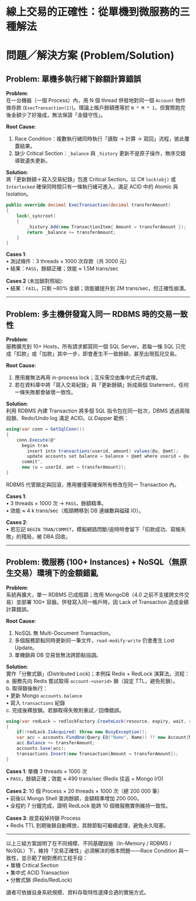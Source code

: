 # 線上交易的正確性：從單機到微服務的三種解法

# 問題／解決方案 (Problem/Solution)

## Problem: 單機多執行緒下餘額計算錯誤  

**Problem**:  
在一台機器（一個 Process）內，用 N 個 thread 併發地對同一個 `Account` 物件做存款 (`ExecTransaction(1)`)。理論上帳戶餘額應等於 `N * M * 1`，但實際跑完後金額少了好幾成，無法保證「金錢守恆」。

**Root Cause**:  
1. Race Condition：複數執行緒同時執行「讀取 → 計算 → 寫回」流程，彼此覆蓋結果。  
2. 缺少 Critical Section：`_balance` 與 `_history` 更新不是原子操作，無序交錯導致遺失更新。

**Solution**:  
將「更新餘額＋寫入交易紀錄」包進 Critical Section。以 C# `lock(obj)` 或 `Interlocked` 確保同時間只有一條執行緒可進入，滿足 ACID 中的 Atomic 與 Isolation。  

```csharp
public override decimal ExecTransaction(decimal transferAmount)
{
    lock(_syncroot)
    {
        _history.Add(new TransactionItem{ Amount = transferAmount });
        return _balance += transferAmount;
    }
}
```

**Cases 1**:  
• 測試條件：3 threads × 1000 次存款（共 3000 元）  
• 結果：`PASS`，餘額正確；效能 ≈ 1.5M trans/sec  

**Cases 2** (未加鎖對照組):  
• 結果：`FAIL`，只剩 ~80% 金額；效能雖提升到 2M trans/sec，但正確性崩潰。  

---

## Problem: 多主機併發寫入同一 RDBMS 時的交易一致性  

**Problem**:  
服務擴充到 10+ Hosts，所有請求都寫同一個 SQL Server。若每一條 SQL 只完成「扣款」或「加款」其中一步，即會產生不一致餘額，甚至出現孤兒交易。

**Root Cause**:  
1. 應用層無法再用 in-process lock；互斥需交由集中式元件處理。  
2. 若在資料庫中將「寫入交易紀錄」與「更新餘額」拆成兩個 Statement，任何一條失敗都會破壞一致性。

**Solution**:  
利用 RDBMS 內建 Transaction 將多個 SQL 指令包在同一批次，DBMS 透過兩階段鎖、Redo/Undo log 滿足 ACID。以 Dapper 範例：

```csharp
using(var conn = GetSqlConn())
{
    conn.Execute(@"
      begin tran
        insert into transactions(userid, amount) values(@u, @amt);
        update accounts set balance = balance + @amt where userid = @u;
      commit",
      new {u = userId, amt = transferAmount});
}
```
RDBMS 代管鎖定與回滾，應用層僅需確保所有修改在同一 Transaction 內。

**Cases 1**:  
• 3 threads × 1000 次 → `PASS`，餘額精準。  
• 效能 ≈ 4 k trans/sec（瓶頸轉移到 DB 連線數與磁碟 IO）。  

**Cases 2**:  
• 若忘記 `BEGIN TRAN/COMMIT`，模擬網路閃斷/逾時時會留下「扣款成功、寫帳失敗」的殘局，被 DBA 回收。  

---

## Problem: 微服務 (100+ Instances) + NoSQL（無原生交易）環境下的金額錯亂  

**Problem**:  
系統再擴大，單一 RDBMS 已成瓶頸；改用 MongoDB（4.0 之前不支援跨文件交易）並部署 100+ 容器。併發寫入同一帳戶時，因 Lack of Transaction 造成金額計算錯誤。

**Root Cause**:  
1. NoSQL 無 Multi-Document Transaction。  
2. 多個服務節點同時更新同一筆文件，`read-modify-write` 仍會產生 Lost Update。  
3. 單機鎖與 DB 交易皆無法跨節點協調。

**Solution**:  
實作「分散式鎖」(Distributed Lock)；本例採 Redis + RedLock 演算法。流程：  
a. 服務先向 Redis 嘗試取得 `account-<userid>` 鎖（設定 TTL，避免死鎖）。  
b. 取得鎖後執行：  
   • 更新 Mongo `accounts.balance`  
   • 寫入 `transactions` 紀錄  
c. 完成後釋放鎖。若鎖取得失敗則重試／回傳錯誤。

```csharp
using(var redLock = redlockFactory.CreateLock(resource, expiry, wait, retry))
{
    if(!redLock.IsAcquired) throw new BusyException();
    var acc = accounts.FindOne(Query.EQ("Name", Name)) ?? new Account{Name=Name};
    acc.Balance += transferAmount;
    accounts.Save(acc);
    transactions.Insert(new Transaction{Amount = transferAmount});
}
```

**Cases 1**: 單機 3 threads × 1000 次  
• `PASS`，餘額正確；效能 ≈ 490 trans/sec (Redis 往返 + Mongo I/O)

**Cases 2**: 10 個 Process × 20 threads × 1000 次（總 200 000 筆）  
• 前後以 Mongo Shell 查詢餘額，金額精準增加 200 000。  
• 全程約 7 分鐘完成，證明 RedLock 能跨 10 個微服務實例維持一致性。

**Cases 3**: 故意殺掉持鎖 Process  
• Redis TTL 到期後鎖自動釋放，其餘節點可繼續處理，避免永久阻塞。  

---

以上三組方案說明了在不同規模、不同基礎設施（In-Memory / RDBMS / NoSQL）下，維持「交易正確性」必須解決的根本問題——Race Condition 與一致性，並示範了相對應的工程手段：  
• 單機 Critical Section  
• 集中式 ACID Transaction  
• 分散式鎖 (Redis/RedLock)  

讀者可依據自身系統規模、資料存取特性選擇合適的實施方式。